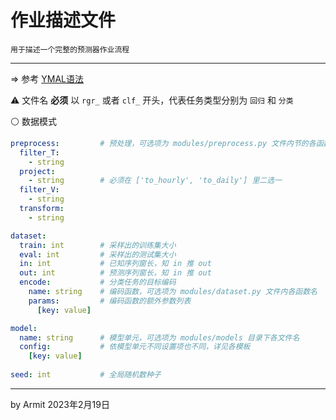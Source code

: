 # 作业描述文件

    用于描述一个完整的预测器作业流程

----

=> 参考 [YMAL语法](https://docs.ansible.com/ansible/latest/reference_appendices/YAMLSyntax.html)

⚠ 文件名 **必须** 以 `rgr_` 或者 `clf_` 开头，代表任务类型分别为 `回归` 和 `分类`


⚪ 数据模式

```yaml
preprocess:         # 预处理，可选项为 modules/preprocess.py 文件内节的各函数名
  filter_T:
    - string
  project:
    - string        # 必须在 ['to_hourly', 'to_daily'] 里二选一
  filter_V:
    - string
  transform:
    - string

dataset:
  train: int        # 采样出的训练集大小
  eval: int         # 采样出的测试集大小
  in: int           # 已知序列窗长，知 in 推 out
  out: int          # 预测序列窗长，知 in 推 out
  encode:           # 分类任务的目标编码
    name: string    # 编码函数，可选项为 modules/dataset.py 文件内各函数名
    params:         # 编码函数的额外参数列表
      [key: value]

model:
  name: string      # 模型单元，可选项为 modules/models 目录下各文件名
  config:           # 依模型单元不同设置项也不同，详见各模板
    [key: value]
  
seed: int           # 全局随机数种子
```

----
by Armit
2023年2月19日
